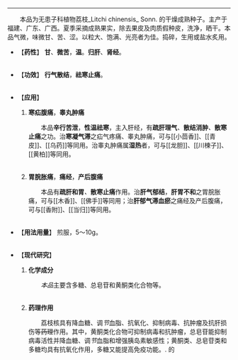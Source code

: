 ---
&emsp;&emsp;本品为无患子科植物荔枝_Litchi chinensis_ Sonn. 的干燥成熟种子。主产于福建、广东、广西。夏季采摘成熟果实，除去果皮及肉质假种皮，洗净，晒干。本品气微，味微甘、苦、涩。以粒大、饱满、光亮者为佳。捣碎，生用或盐水炙用。

- 【**药性**】
	**甘**、**微苦**，**温**。**归肝**、**肾经**。<br></br>

- 【**功效**】
	**行气散结**，**祛寒止痛**。<br></br>

- 【**应用**】
	1. **寒疝腹痛**，**睾丸肿痛**
		
		&emsp;&emsp;本品**辛行苦泄**，**性温祛寒**，主入肝经，有**疏肝理气**<dfn>、</dfn>**散结消肿**<dfn>、</dfn>**散寒止痛**之功。治**寒凝气滞**之疝气疼痛、睾丸肿痛，可与[[小茴香]]、[[青皮]]、[[乌药]]等同用。治睾丸肿痛属**湿热**者，可与[[龙胆]]、[[川楝子]]、[[黄柏]]等同用。<br></br>
	
	2. **胃脘胀痛**，**痛经**，**产后腹痛**
		
		&emsp;&emsp;本品有**疏肝和胃**<dfn>、</dfn>**散寒止痛**作用。治**肝气郁结**，**肝胃不和**之胃脘胀痛，可与[[木香]]、[[佛手]]等同用；治**肝郁气滞血瘀**之痛经及产后腹痛，可与[[香附]]、[[当归]]等同用。<br></br>

- 【**用法用量**】
	煎服，5～10g。<br></br>

- 【**现代研究**】
	1. **化学成分**
		
		&emsp;&emsp;<dfn>本品</dfn>主要含多糖、总皂苷和黄酮类化合物等。<br></br>
	
	2. **药理作用**
		
		&emsp;&emsp;荔枝核具有降血糖、调<dfn>节</dfn>血脂、抗氧化、抑制病毒、抗肿瘤及抗肝损伤等~~药理~~作用。其中，黄酮类化合物可抑制病毒和抗肿瘤，总皂苷能抑制病毒活性并降血糖、调<dfn>节</dfn>血脂和增强胰岛素敏感性；黄酮类、总皂苷类和多糖均具有抗氧化作用，多糖又能提高免疫功能。. 的
